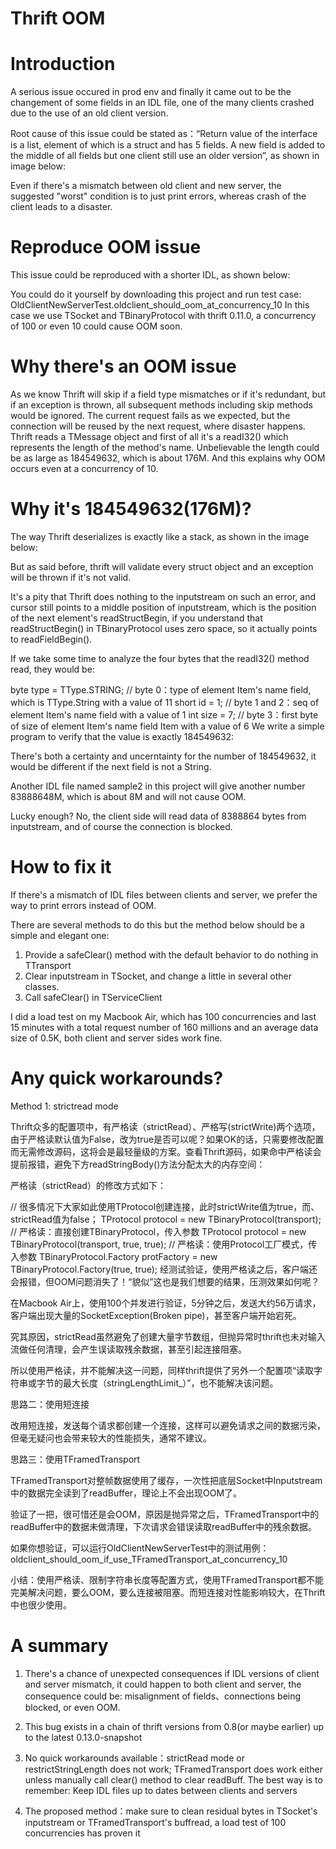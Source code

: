 Thrift OOM
=============

Introduction
============
A serious issue occured in prod env and finally it came out to be the changement of some fields in an IDL file, one of the many clients crashed due to the use of an old client version.

Root cause of this issue could be stated as：“Return value of the interface is a list, element of which is a struct and has 5 fields. A new field is added to the middle of all fields but one client still use an older version”, as shown in image below:
![]()

Even if there's a mismatch between old client and new server, the suggested "worst" condition is to just print errors, whereas crash of the client leads to a disaster. 


Reproduce OOM issue
============

This issue could be reproduced with a shorter IDL, as shown below:


You could do it yourself by downloading this project and run test case: OldClientNewServerTest.oldclient_should_oom_at_concurrency_10
In this case we use TSocket and TBinaryProtocol with thrift 0.11.0, a concurrency of 100 or even 10 could cause OOM soon.


Why there's an OOM issue
============
As we know Thrift will skip if a field type mismatches or if it's redundant, but if an exception is thrown, all subsequent methods including skip methods would be ignored.
The current request fails as we expected, but the connection will be reused by the next request, where disaster happens.
Thrift reads a TMessage object and first of all it's a readI32() which represents the length of the method's name. Unbelievable the length could be as large as 184549632, which is about 176M. And this explains why OOM occurs even at a concurrency of 10.


Why it's 184549632(176M)?
============

The way Thrift deserializes is exactly like a stack, as shown in the image below:


But as said before, thrift will validate every struct object and an exception will be thrown if it's not valid.


It's a pity that Thrift does nothing to the inputstream on such an error, and cursor still points to a middle position of inputstream, which is the position of the next element's readStructBegin, if you understand that readStructBegin() in TBinaryProtocol uses zero space, so it actually points to readFieldBegin().

If we take some time to analyze the four bytes that the readI32() method read, they would be:

byte type = TType.STRING; // byte 0：type of element Item's name field, which is TType.String with a value of 11
short id = 1;             // byte 1 and 2：seq of element Item's name field with a value of 1
int size = 7;             // byte 3：first byte of size of element Item's name field Item with a value of 6
We write a simple program to verify that the value is exactly 184549632:


There's both a certainty and uncerntainty for the number of 184549632, it would be different if the next field is not a String. 

Another IDL file named sample2 in this project will give another number 83888648M, which is about 8M and will not cause OOM.

Lucky enough? No, the client side will read data of 8388864 bytes from inputstream, and of course the connection is blocked.


How to fix it
============
If there's a mismatch of IDL files between clients and server, we prefer the way to print errors instead of OOM.

There are several methods to do this but the method below should be a simple and elegant one:

1. Provide a safeClear() method with the default behavior to do nothing in TTransport
2. Clear inputstream in TSocket, and change a little in several other classes.
3. Call safeClear() in TServiceClient

I did a load test on my Macbook Air, which has 100 concurrencies and last 15 minutes with a total request number of 160 millions and an average data size of 0.5K, both client and server sides work fine.


Any quick workarounds?
============
Method 1: strictread mode

Thrift众多的配置项中，有严格读（strictRead）、严格写(strictWrite)两个选项，由于严格读默认值为False，改为true是否可以呢？如果OK的话，只需要修改配置而无需修改源码，这将会是最轻量级的方案。查看Thrift源码，如果命中严格读会提前报错，避免下方readStringBody()方法分配太大的内存空间：



严格读（strictRead）的修改方式如下：

// 很多情况下大家如此使用TProtocol创建连接，此时strictWrite值为true，而、strictRead值为false；
TProtocol protocol = new TBinaryProtocol(transport);
// 严格读：直接创建TBinaryProtocol，传入参数
TProtocol protocol = new TBinaryProtocol(transport, true, true);
// 严格读：使用Protocol工厂模式，传入参数
TBinaryProtocol.Factory protFactory = new TBinaryProtocol.Factory(true, true);
经测试验证，使用严格读之后，客户端还会报错，但OOM问题消失了！“貌似”这也是我们想要的结果，压测效果如何呢？

在Macbook Air上，使用100个并发进行验证，5分钟之后，发送大约56万请求，客户端出现大量的SocketException(Broken pipe)，甚至客户端开始宕死。

究其原因，strictRead虽然避免了创建大量字节数组，但抛异常时thrift也未对输入流做任何清理，会产生误读取残余数据，甚至引起连接阻塞。

所以使用严格读，并不能解决这一问题，同样thrift提供了另外一个配置项“读取字符串或字节的最大长度（stringLengthLimit_）”，也不能解决该问题。

思路二：使用短连接

改用短连接，发送每个请求都创建一个连接，这样可以避免请求之间的数据污染，但毫无疑问也会带来较大的性能损失，通常不建议。

思路三：使用TFramedTransport

TFramedTransport对整帧数据使用了缓存，一次性把底层Socket中Inputstream中的数据完全读到了readBuffer，理论上不会出现OOM了。

验证了一把，很可惜还是会OOM，原因是抛异常之后，TFramedTransport中的readBuffer中的数据未做清理，下次请求会错误读取readBuffer中的残余数据。

如果你想验证，可以运行OldClientNewServerTest中的测试用例：oldclient_should_oom_if_use_TFramedTransport_at_concurrency_10

小结：使用严格读、限制字符串长度等配置方式，使用TFramedTransport都不能完美解决问题，要么OOM，要么连接被阻塞。而短连接对性能影响较大，在Thrift中也很少使用。

A summary
============

1. There's a chance of unexpected consequences if IDL versions of client and server mismatch, it could happen to both client and server, the consequence could be: misalignment of fields、connections being blocked, or even OOM.   

2. This bug exists in a chain of thrift versions from 0.8(or maybe earlier) up to the latest 0.13.0-snapshot

4. No quick workarounds available：strictRead mode or restrictStringLength does not work; TFramedTransport does work either unless manually call clear() method to clear readBuff. The best way is to remember: Keep IDL files up to dates between clients and servers

5. The proposed method：make sure to clean residual bytes in TSocket's inputstream or TFramedTransport's buffread, a load test of 100 concurrencies has proven it
